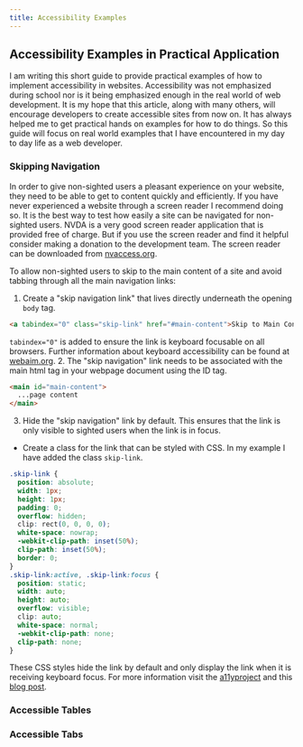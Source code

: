 ```yaml
---
title: Accessibility Examples
---
```

## Accessibility Examples in Practical Application

I am writing this short guide to provide practical examples of how to implement accessibility in websites. Accessibility was not emphasized during school nor is it being emphasized enough in the real world of web development. It is my hope that this article, along with many others, will encourage developers to create accessible sites from now on. It has always helped me to get practical hands on examples for how to do things. So this guide will focus on real world examples that I have encountered in my day to day life as a web developer.

### Skipping Navigation
In order to give non-sighted users a pleasant experience on your website, they need to be able to get to content quickly and efficiently. If you have never experienced a website through a screen reader I recommend doing so. It is the best way to test how easily a site can be navigated for non-sighted users. NVDA is a very good screen reader application that is provided free of charge. But if you use the screen reader and find it helpful consider making a donation to the development team. The screen reader can be downloaded from [nvaccess.org](https://www.nvaccess.org/download/).

To allow non-sighted users to skip to the main content of a site and avoid tabbing through all the main navigation links:
1. Create a "skip navigation link" that lives directly underneath the opening <code>body</code> tag.
```html
<a tabindex="0" class="skip-link" href="#main-content">Skip to Main Content</a>
```
<code>tabindex="0"</code> is added to ensure the link is keyboard focusable on all browsers. Further information about keyboard accessibility can be found at [webaim.org](https://webaim.org/techniques/keyboard/tabindex).
2. The "skip navigation" link needs to be associated with the main html tag in your webpage document using the ID tag.
```html
<main id="main-content">
  ...page content
</main>
```
3. Hide the "skip navigation" link by default.
This ensures that the link is only visible to sighted users when the link is in focus.
- Create a class for the link that can be styled with CSS. In my example I have added the class <code>skip-link</code>.
```css
.skip-link {
  position: absolute;
  width: 1px;
  height: 1px;
  padding: 0;
  overflow: hidden;
  clip: rect(0, 0, 0, 0);
  white-space: nowrap;
  -webkit-clip-path: inset(50%);
  clip-path: inset(50%);
  border: 0;
}
.skip-link:active, .skip-link:focus {
  position: static;
  width: auto;
  height: auto;
  overflow: visible;
  clip: auto;
  white-space: normal;
  -webkit-clip-path: none;
  clip-path: none;
}
```
These CSS styles hide the link by default and only display the link when it is receiving keyboard focus. For more information visit the [a11yproject](http://a11yproject.com/posts/how-to-hide-content) and this [blog post](http://hugogiraudel.com/2016/10/13/css-hide-and-seek/).


### Accessible Tables
### Accessible Tabs
